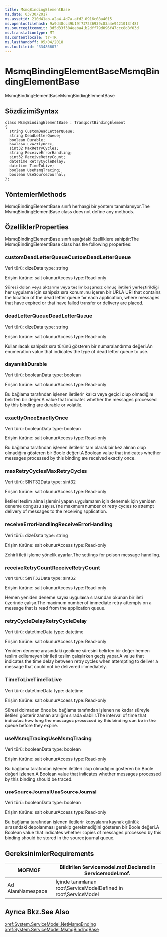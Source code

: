 ```yaml
---
title: MsmqBindingElementBase
ms.date: 03/30/2017
ms.assetid: 210d41ab-a2a4-4d7a-afd2-0916c08a4015
ms.openlocfilehash: 9a9d48cc49b19f737236939c83a4e9421013f48f
ms.sourcegitcommit: 3d5d33f384eeba41b2dff79d096f47ccc8d8f03d
ms.translationtype: MT
ms.contentlocale: tr-TR
ms.lasthandoff: 05/04/2018
ms.locfileid: "33486607"
---
```

# <a name="msmqbindingelementbase"></a><span data-ttu-id="e8a8b-102">MsmqBindingElementBase</span><span class="sxs-lookup"><span data-stu-id="e8a8b-102">MsmqBindingElementBase</span></span>
<span data-ttu-id="e8a8b-103">MsmqBindingElementBase</span><span class="sxs-lookup"><span data-stu-id="e8a8b-103">MsmqBindingElementBase</span></span>  
  
## <a name="syntax"></a><span data-ttu-id="e8a8b-104">Sözdizimi</span><span class="sxs-lookup"><span data-stu-id="e8a8b-104">Syntax</span></span>  
  
```  
class MsmqBindingElementBase : TransportBindingElement  
{  
  string CustomDeadLetterQueue;  
  string DeadLetterQueue;  
  boolean Durable;  
  boolean ExactlyOnce;  
  sint32 MaxRetryCycles;  
  string ReceiveErrorHandling;  
  sint32 ReceiveRetryCount;  
  datetime RetryCycleDelay;  
  datetime TimeToLive;  
  boolean UseMsmqTracing;  
  boolean UseSourceJournal;  
};  
```  
  
## <a name="methods"></a><span data-ttu-id="e8a8b-105">Yöntemler</span><span class="sxs-lookup"><span data-stu-id="e8a8b-105">Methods</span></span>  
 <span data-ttu-id="e8a8b-106">MsmqBindingElementBase sınıfı herhangi bir yöntem tanımlamıyor.</span><span class="sxs-lookup"><span data-stu-id="e8a8b-106">The MsmqBindingElementBase class does not define any methods.</span></span>  
  
## <a name="properties"></a><span data-ttu-id="e8a8b-107">Özellikler</span><span class="sxs-lookup"><span data-stu-id="e8a8b-107">Properties</span></span>  
 <span data-ttu-id="e8a8b-108">MsmqBindingElementBase sınıfı aşağıdaki özelliklere sahiptir:</span><span class="sxs-lookup"><span data-stu-id="e8a8b-108">The MsmqBindingElementBase class has the following properties:</span></span>  
  
### <a name="customdeadletterqueue"></a><span data-ttu-id="e8a8b-109">customDeadLetterQueue</span><span class="sxs-lookup"><span data-stu-id="e8a8b-109">CustomDeadLetterQueue</span></span>  
 <span data-ttu-id="e8a8b-110">Veri türü: dize</span><span class="sxs-lookup"><span data-stu-id="e8a8b-110">Data type: string</span></span>  
  
 <span data-ttu-id="e8a8b-111">Erişim türüne: salt okunur</span><span class="sxs-lookup"><span data-stu-id="e8a8b-111">Access type: Read-only</span></span>  
  
 <span data-ttu-id="e8a8b-112">Süresi dolan veya aktarımı veya teslim başarısız olmuş iletileri yerleştirildiği her uygulama için sahipsiz sıra konumunu içeren bir URI.</span><span class="sxs-lookup"><span data-stu-id="e8a8b-112">A URI that contains the location of the dead letter queue for each application, where messages that have expired or that have failed transfer or delivery are placed.</span></span>  
  
### <a name="deadletterqueue"></a><span data-ttu-id="e8a8b-113">deadLetterQueue</span><span class="sxs-lookup"><span data-stu-id="e8a8b-113">DeadLetterQueue</span></span>  
 <span data-ttu-id="e8a8b-114">Veri türü: dize</span><span class="sxs-lookup"><span data-stu-id="e8a8b-114">Data type: string</span></span>  
  
 <span data-ttu-id="e8a8b-115">Erişim türüne: salt okunur</span><span class="sxs-lookup"><span data-stu-id="e8a8b-115">Access type: Read-only</span></span>  
  
 <span data-ttu-id="e8a8b-116">Kullanılacak sahipsiz sıra türünü gösteren bir numaralandırma değeri.</span><span class="sxs-lookup"><span data-stu-id="e8a8b-116">An enumeration value that indicates the type of dead letter queue to use.</span></span>  
  
### <a name="durable"></a><span data-ttu-id="e8a8b-117">dayanıklı</span><span class="sxs-lookup"><span data-stu-id="e8a8b-117">Durable</span></span>  
 <span data-ttu-id="e8a8b-118">Veri türü: boolean</span><span class="sxs-lookup"><span data-stu-id="e8a8b-118">Data type: boolean</span></span>  
  
 <span data-ttu-id="e8a8b-119">Erişim türüne: salt okunur</span><span class="sxs-lookup"><span data-stu-id="e8a8b-119">Access type: Read-only</span></span>  
  
 <span data-ttu-id="e8a8b-120">Bu bağlama tarafından işlenen iletilerin kalıcı veya geçici olup olmadığını belirten bir değer.</span><span class="sxs-lookup"><span data-stu-id="e8a8b-120">A value that indicates whether the messages processed by this binding are durable or volatile.</span></span>  
  
### <a name="exactlyonce"></a><span data-ttu-id="e8a8b-121">exactlyOnce</span><span class="sxs-lookup"><span data-stu-id="e8a8b-121">ExactlyOnce</span></span>  
 <span data-ttu-id="e8a8b-122">Veri türü: boolean</span><span class="sxs-lookup"><span data-stu-id="e8a8b-122">Data type: boolean</span></span>  
  
 <span data-ttu-id="e8a8b-123">Erişim türüne: salt okunur</span><span class="sxs-lookup"><span data-stu-id="e8a8b-123">Access type: Read-only</span></span>  
  
 <span data-ttu-id="e8a8b-124">Bu bağlama tarafından işlenen iletilerin tam olarak bir kez alınan olup olmadığını gösteren bir Boole değeri.</span><span class="sxs-lookup"><span data-stu-id="e8a8b-124">A Boolean value that indicates whether messages processed by this binding are received exactly once.</span></span>  
  
### <a name="maxretrycycles"></a><span data-ttu-id="e8a8b-125">maxRetryCycles</span><span class="sxs-lookup"><span data-stu-id="e8a8b-125">MaxRetryCycles</span></span>  
 <span data-ttu-id="e8a8b-126">Veri türü: SINT32</span><span class="sxs-lookup"><span data-stu-id="e8a8b-126">Data type: sint32</span></span>  
  
 <span data-ttu-id="e8a8b-127">Erişim türüne: salt okunur</span><span class="sxs-lookup"><span data-stu-id="e8a8b-127">Access type: Read-only</span></span>  
  
 <span data-ttu-id="e8a8b-128">İletileri teslim alma işlemini yapan uygulamanın için denemek için yeniden deneme döngüsü sayısı.</span><span class="sxs-lookup"><span data-stu-id="e8a8b-128">The maximum number of retry cycles to attempt delivery of messages to the receiving application.</span></span>  
  
### <a name="receiveerrorhandling"></a><span data-ttu-id="e8a8b-129">receiveErrorHandling</span><span class="sxs-lookup"><span data-stu-id="e8a8b-129">ReceiveErrorHandling</span></span>  
 <span data-ttu-id="e8a8b-130">Veri türü: dize</span><span class="sxs-lookup"><span data-stu-id="e8a8b-130">Data type: string</span></span>  
  
 <span data-ttu-id="e8a8b-131">Erişim türüne: salt okunur</span><span class="sxs-lookup"><span data-stu-id="e8a8b-131">Access type: Read-only</span></span>  
  
 <span data-ttu-id="e8a8b-132">Zehirli ileti işleme yönelik ayarlar.</span><span class="sxs-lookup"><span data-stu-id="e8a8b-132">The settings for poison message handling.</span></span>  
  
### <a name="receiveretrycount"></a><span data-ttu-id="e8a8b-133">receiveRetryCount</span><span class="sxs-lookup"><span data-stu-id="e8a8b-133">ReceiveRetryCount</span></span>  
 <span data-ttu-id="e8a8b-134">Veri türü: SINT32</span><span class="sxs-lookup"><span data-stu-id="e8a8b-134">Data type: sint32</span></span>  
  
 <span data-ttu-id="e8a8b-135">Erişim türüne: salt okunur</span><span class="sxs-lookup"><span data-stu-id="e8a8b-135">Access type: Read-only</span></span>  
  
 <span data-ttu-id="e8a8b-136">Hemen yeniden deneme sayısı uygulama sırasından okunan bir ileti üzerinde çalışır.</span><span class="sxs-lookup"><span data-stu-id="e8a8b-136">The maximum number of immediate retry attempts on a message that is read from the application queue.</span></span>  
  
### <a name="retrycycledelay"></a><span data-ttu-id="e8a8b-137">retryCycleDelay</span><span class="sxs-lookup"><span data-stu-id="e8a8b-137">RetryCycleDelay</span></span>  
 <span data-ttu-id="e8a8b-138">Veri türü: datetime</span><span class="sxs-lookup"><span data-stu-id="e8a8b-138">Data type: datetime</span></span>  
  
 <span data-ttu-id="e8a8b-139">Erişim türüne: salt okunur</span><span class="sxs-lookup"><span data-stu-id="e8a8b-139">Access type: Read-only</span></span>  
  
 <span data-ttu-id="e8a8b-140">Yeniden deneme arasındaki gecikme süresini belirten bir değer hemen teslim edilemeyen bir ileti teslim çalışılırken geçiş yapar.</span><span class="sxs-lookup"><span data-stu-id="e8a8b-140">A value that indicates the time delay between retry cycles when attempting to deliver a message that could not be delivered immediately.</span></span>  
  
### <a name="timetolive"></a><span data-ttu-id="e8a8b-141">TimeToLive</span><span class="sxs-lookup"><span data-stu-id="e8a8b-141">TimeToLive</span></span>  
 <span data-ttu-id="e8a8b-142">Veri türü: datetime</span><span class="sxs-lookup"><span data-stu-id="e8a8b-142">Data type: datetime</span></span>  
  
 <span data-ttu-id="e8a8b-143">Erişim türüne: salt okunur</span><span class="sxs-lookup"><span data-stu-id="e8a8b-143">Access type: Read-only</span></span>  
  
 <span data-ttu-id="e8a8b-144">Süresi dolmadan önce bu bağlama tarafından işlenen ne kadar süreyle iletileri gösterir zaman aralığını sırada olabilir.</span><span class="sxs-lookup"><span data-stu-id="e8a8b-144">The interval of time that indicates how long the messages processed by this binding can be in the queue before they expire.</span></span>  
  
### <a name="usemsmqtracing"></a><span data-ttu-id="e8a8b-145">useMsmqTracing</span><span class="sxs-lookup"><span data-stu-id="e8a8b-145">UseMsmqTracing</span></span>  
 <span data-ttu-id="e8a8b-146">Veri türü: boolean</span><span class="sxs-lookup"><span data-stu-id="e8a8b-146">Data type: boolean</span></span>  
  
 <span data-ttu-id="e8a8b-147">Erişim türüne: salt okunur</span><span class="sxs-lookup"><span data-stu-id="e8a8b-147">Access type: Read-only</span></span>  
  
 <span data-ttu-id="e8a8b-148">Bu bağlama tarafından işlenen iletileri olup olmadığını gösteren bir Boole değeri izlenen.</span><span class="sxs-lookup"><span data-stu-id="e8a8b-148">A Boolean value that indicates whether messages processed by this binding should be traced.</span></span>  
  
### <a name="usesourcejournal"></a><span data-ttu-id="e8a8b-149">useSourceJournal</span><span class="sxs-lookup"><span data-stu-id="e8a8b-149">UseSourceJournal</span></span>  
 <span data-ttu-id="e8a8b-150">Veri türü: boolean</span><span class="sxs-lookup"><span data-stu-id="e8a8b-150">Data type: boolean</span></span>  
  
 <span data-ttu-id="e8a8b-151">Erişim türüne: salt okunur</span><span class="sxs-lookup"><span data-stu-id="e8a8b-151">Access type: Read-only</span></span>  
  
 <span data-ttu-id="e8a8b-152">Bu bağlama tarafından işlenen iletilerin kopyalarını kaynak günlük sırasındaki depolanması gerekip gerekmediğini gösteren bir Boole değeri.</span><span class="sxs-lookup"><span data-stu-id="e8a8b-152">A Boolean value that indicates whether copies of messages processed by this binding should be stored in the source journal queue.</span></span>  
  
## <a name="requirements"></a><span data-ttu-id="e8a8b-153">Gereksinimler</span><span class="sxs-lookup"><span data-stu-id="e8a8b-153">Requirements</span></span>  
  
|<span data-ttu-id="e8a8b-154">MOF</span><span class="sxs-lookup"><span data-stu-id="e8a8b-154">MOF</span></span>|<span data-ttu-id="e8a8b-155">Bildirilen Servicemodel.mof.</span><span class="sxs-lookup"><span data-stu-id="e8a8b-155">Declared in Servicemodel.mof.</span></span>|  
|---------|-----------------------------------|  
|<span data-ttu-id="e8a8b-156">Ad Alanı</span><span class="sxs-lookup"><span data-stu-id="e8a8b-156">Namespace</span></span>|<span data-ttu-id="e8a8b-157">İçinde tanımlanan root\ServiceModel</span><span class="sxs-lookup"><span data-stu-id="e8a8b-157">Defined in root\ServiceModel</span></span>|  
  
## <a name="see-also"></a><span data-ttu-id="e8a8b-158">Ayrıca Bkz.</span><span class="sxs-lookup"><span data-stu-id="e8a8b-158">See Also</span></span>  
 <xref:System.ServiceModel.NetMsmqBinding>  
 <xref:System.ServiceModel.MsmqBindingBase>
